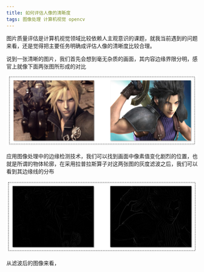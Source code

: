 ```yaml
---
title: 如何评估人像的清晰度
tags: 图像处理 计算机视觉 opencv 
---
```


图片质量评估是计算机视觉领域比较依赖人主观意识的课题，就我当前遇到的问题来看，还是觉得把主要任务明确成评估人像的清晰度比较合理。

说到一张清晰的图片，我们首先会想到毫无杂质的画面，其内容边缘界限分明，感官上就像下面两张图所形成的对比

![](clarity_compare.png)

应用图像处理中的边缘检测技术，我们可以找到画面中像素值变化剧烈的位置，也就是所谓的物体轮廓，在采用拉普拉斯算子对这两张图的灰度滤波之后，我们可以看到其边缘线的分布

![](laplacian_compare.png)

从滤波后的图像来看，